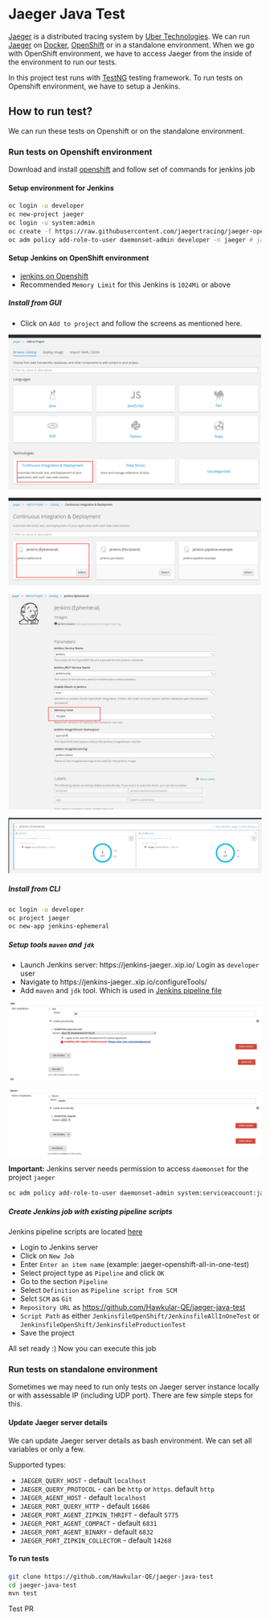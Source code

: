 # Jaeger Java Test
[Jaeger](https://github.com/uber/jaeger) is a distributed tracing system by [Uber Technologies](http://uber.github.io/).
We can run [Jaeger](https://github.com/uber/jaeger) on [Docker](https://www.docker.io), [OpenShift](https://openshift.io/) or in a standalone environment.
When we go with OpenShift environment, we have to access Jaeger from the inside of the environment to run our tests.

In this project test runs with [TestNG](http://testng.org/doc/) testing framework. To run tests on Openshift environment, we have to setup a Jenkins.

## How to run test?
We can run these tests on Openshift or on the standalone environment.

### Run tests on Openshift environment
Download and install [openshift](https://github.com/openshift/origin) and follow set of commands for jenkins job

#### Setup environment for Jenkins
```bash
oc login -u developer
oc new-project jaeger
oc login -u system:admin
oc create -f https://raw.githubusercontent.com/jaegertracing/jaeger-openshift/master/production/daemonset-admin.yml
oc adm policy add-role-to-user daemonset-admin developer -n jaeger # jaeger namespace has been already created and it is accessible by developer user
```

#### Setup Jenkins on OpenShift environment
* [jenkins on Openshift](https://github.com/openshift/origin/tree/master/examples/jenkins)
* Recommended `Memory Limit` for this Jenkins is `1024Mi` or above

##### Install from GUI
* Click on `Add to project` and follow the screens as mentioned here.

![Continuous Integration & Deployment](/doc/images/jenkins-install-1.png "Select Continuous Integration & Deployment")

![jenkins-ephemeral](/doc/images/jenkins-install-2.png "jenkins-ephemeral")

![jenkins-configuration](/doc/images/jenkins-install-3.png "jenkins-configuration")

![jenkins-deployed](/doc/images/jenkins-install-4.png "jenkins-deployed")


##### Install from CLI
```bash
oc login -u developer
oc project jaeger
oc new-app jenkins-ephemeral
```

##### Setup tools `maven` and `jdk`
* Launch Jenkins server: https://jenkins-jaeger.<ip>.xip.io/ Login as `developer` user
* Navigate to https://jenkins-jaeger.<ip>.xip.io/configureTools/
* Add `maven` and `jdk` tool. Which is used in [Jenkins pipeline file](/JenkinsfileOpenShift)

![jdk-tool](/doc/images/jenkins-tools-jdk.png "jdk tool")

![maven-tool](/doc/images/jenkins-tools-maven.png "maven tool")

**Important:** Jenkins server needs permission to access `daemonset` for the project `jaeger`
```bash
oc adm policy add-role-to-user daemonset-admin system:serviceaccount:jaeger:jenkins -n jaeger
```

##### Create Jenkins job with existing pipeline scripts
Jenkins pipeline scripts are located [here](/JenkinsfileOpenShift)

* Login to Jenkins server
* Click on `New Job`
* Enter `Enter an item name` (example: jaeger-openshift-all-in-one-test)
* Select project type as `Pipeline` and click `OK`
* Go to the section `Pipeline`
* Select `Definition` as `Pipeline script from SCM`
* Selct `SCM` as `Git`
* `Repository URL` as https://github.com/Hawkular-QE/jaeger-java-test
* `Script Path` as either `JenkinsfileOpenShift/JenkinsfileAllInOneTest` or `JenkinsfileOpenShift/JenkinsfileProductionTest`
*  Save the project

All set ready :) Now you can execute this job

### Run tests on standalone environment
Sometimes we may need to run only tests on Jaeger server instance locally or with assessable IP (including UDP port). There are few simple steps for this.

#### Update Jaeger server details
We can update Jaeger server details as bash environment. We can set all variables or only a few.

Supported types:

* `JAEGER_QUERY_HOST` - default `localhost`
* `JAEGER_QUERY_PROTOCOL` - can be `http` or `https`. default `http`
* `JAEGER_AGENT_HOST` - default `localhost`
* `JAEGER_PORT_QUERY_HTTP` - default `16686`
* `JAEGER_PORT_AGENT_ZIPKIN_THRIFT` - default `5775`
* `JAEGER_PORT_AGENT_COMPACT` - default `6831`
* `JAEGER_PORT_AGENT_BINARY` - default `6832`
* `JAEGER_PORT_ZIPKIN_COLLECTOR` - default `14268`

#### To run tests
```bash
git clone https://github.com/Hawkular-QE/jaeger-java-test
cd jaeger-java-test
mvn test
```

Test PR
